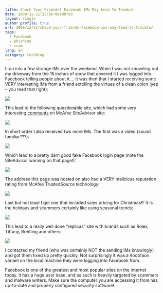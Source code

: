 ```yaml
---
title: Check Your Friends! Facebook IMs May Lead To Trouble
date: 2009-12-21T22:56:00+00:00
layout: single
author_profile: true
url: 2009/12/21/check-your-friends-facebook-ims-may-lead-to-trouble/
tags:
  - Facebook
  - phishing
  - scam
lang: en
category: techblog
---
```

I ran into a few strange IMs over the weekend. When I was not shoveling out my driveway from the 15 inches of snow that covered it I was logged into Facebook telling people about it…. It was then that I started receiving some VERY interesting IMs from a friend extolling the virtues of a clean colon (yep – you read that right):

[![](http://1.bp.blogspot.com/_vaUVXcmC3OI/SzCm__vPeFI/AAAAAAAAAfA/k4KVriE9WAQ/s640/Colon%2BCleanse%2BIM.png)](http://1.bp.blogspot.com/_vaUVXcmC3OI/SzCm__vPeFI/AAAAAAAAAfA/k4KVriE9WAQ/s1600-h/Colon%2BCleanse%2BIM.png)

This lead to the following questionable site, which had some very interesting [comments](http://www.siteadvisor.com/sites/yardhot.com) on McAfee SiteAdvisor site:

[![](http://4.bp.blogspot.com/_vaUVXcmC3OI/Sy_0kLQWFEI/AAAAAAAAAdI/M6W-tglH8xY/s640/Colon+Cleanse+Website.png)](http://4.bp.blogspot.com/_vaUVXcmC3OI/Sy_0kLQWFEI/AAAAAAAAAdI/M6W-tglH8xY/s1600-h/Colon+Cleanse+Website.png)

In short order I also received two more IMs. The first was a video (sound familiar???):

[![](http://3.bp.blogspot.com/_vaUVXcmC3OI/Sy_0mrnzSFI/AAAAAAAAAdY/k5vPW6DUYo0/s640/Facebook+Video+IM.png)](http://3.bp.blogspot.com/_vaUVXcmC3OI/Sy_0mrnzSFI/AAAAAAAAAdY/k5vPW6DUYo0/s1600-h/Facebook+Video+IM.png)

Which lead to a pretty darn good fake Facebook login page (note the SiteAdvisor warning on that page!):

[![](http://1.bp.blogspot.com/_vaUVXcmC3OI/Sy_0lUouaUI/AAAAAAAAAdQ/D8QQVLooDkg/s640/FaceBook+Phishing+Page.png)](http://1.bp.blogspot.com/_vaUVXcmC3OI/Sy_0lUouaUI/AAAAAAAAAdQ/D8QQVLooDkg/s1600-h/FaceBook+Phishing+Page.png)

The address this page was hosted on also had a VERY malicious reputation rating from McAfee TrustedSource technology:

[![](http://4.bp.blogspot.com/_vaUVXcmC3OI/Sy_0toEsVWI/AAAAAAAAAdo/M8f5O6s5BAw/s640/TrustedSource+Rep+Page.png)](http://4.bp.blogspot.com/_vaUVXcmC3OI/Sy_0toEsVWI/AAAAAAAAAdo/M8f5O6s5BAw/s1600-h/TrustedSource+Rep+Page.png)

Last but not least I got one that included sales pricing for Christmas!!! It is the holidays and scammers certainly like using seasonal trends:

[![](http://4.bp.blogspot.com/_vaUVXcmC3OI/Sy_0d8RnBYI/AAAAAAAAAdA/SjmrhHbZpqo/s640/Christmas+IM+Scam.png)](http://4.bp.blogspot.com/_vaUVXcmC3OI/Sy_0d8RnBYI/AAAAAAAAAdA/SjmrhHbZpqo/s1600-h/Christmas+IM+Scam.png)

This lead to a really well done “replicas” site with brands such as Rolex, Tiffany, Breitling and others:

[![](http://3.bp.blogspot.com/_vaUVXcmC3OI/Sy_0rfBwolI/AAAAAAAAAdg/1WG6E9tch-E/s640/Fake+Watch+Site.png)](http://3.bp.blogspot.com/_vaUVXcmC3OI/Sy_0rfBwolI/AAAAAAAAAdg/1WG6E9tch-E/s1600-h/Fake+Watch+Site.png)

I contacted my friend (who was certainly NOT the sending IMs knowingly) and got them fixed up pretty quickly. Not surprisingly it was a Koobface variant on the local machine they were logging into Facebook from.

Facebook is one of the greatest and most popular sites on the Internet today. It has a huge user base, and as such is heavily targeted by scammers and malware writers. Make sure the computer you are accessing it from has up-to-date and properly configured security software!